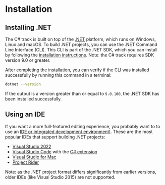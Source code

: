# Installation

## Installing .NET

The C# track is built on top of the [.NET](https://dotnet.microsoft.com/learn/dotnet/what-is-dotnet) platform, which runs on Windows, Linux and macOS.
To build .NET projects, you can use the .NET Command Line Interface (CLI).
This CLI is part of the .NET SDK, which you can install by following the [installation instructions](https://dotnet.microsoft.com/download/dotnet/8.0).
Note: the C# track requires SDK version 9.0 or greater.

After completing the installation, you can verify if the CLI was installed successfully by running this command in a terminal:

```bash
dotnet --version
```

If the output is a version greater than or equal to `9.0.100`, the .NET SDK has been installed successfully.

## Using an IDE

If you want a more full-featured editing experience, you probably want to to use an [IDE or integrated development environment)](https://en.wikipedia.org/wiki/Integrated_development_environment).
These are the most popular IDEs that support building .NET projects:

- [Visual Studio 2022](https://www.visualstudio.com/downloads/)
- [Visual Studio Code](https://code.visualstudio.com/download) with the [C# extension](https://marketplace.visualstudio.com/items?itemName=ms-dotnettools.csharp)
- [Visual Studio for Mac](https://www.visualstudio.com/vs/visual-studio-mac/)
- [Project Rider](https://www.jetbrains.com/rider/download/)

Note: as the .NET project format differs significantly from earlier versions, older IDEs (like Visual Studio 2015) are not supported.

